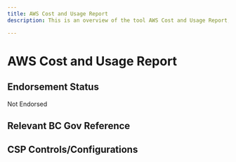 ```yaml
---
title: AWS Cost and Usage Report
description: This is an overview of the tool AWS Cost and Usage Report, and its current status  within BC Gov.

---
```

<!---
Note: this is a generated file.  You should not edit it directly.  Please check https://github.com/bcgov/cloud-pathfinder for details.
-->
# AWS Cost and Usage Report



## Endorsement Status
Not Endorsed

## Relevant BC Gov Reference


## CSP Controls/Configurations
